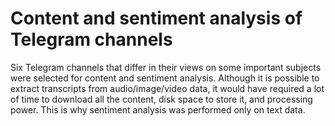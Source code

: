 # Content and sentiment analysis of Telegram channels
Six Telegram channels that differ in their views on some important subjects were selected for content and sentiment analysis. Although it is possible to extract transcripts from audio/image/video data, it would have required a lot of time to download all the content, disk space to store it, and processing power. This is why sentiment analysis was performed only on text data.

